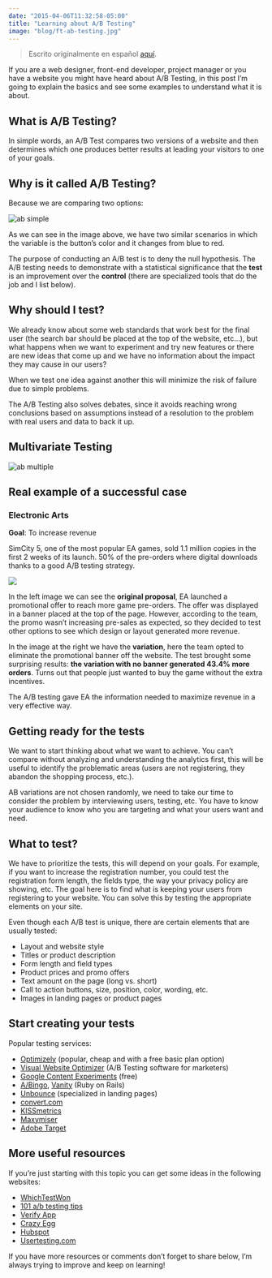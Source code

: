 ```yaml
---
date: "2015-04-06T11:32:58-05:00"
title: "Learning about A/B Testing"
image: "blog/ft-ab-testing.jpg"
---
```


> Escrito originalmente en español [aquí](http://frontendlabs.io/2435--que-es-ab-testing).

If you are a web designer, front-end developer, project manager or you have a website you might have heard about A/B Testing, in this post I’m going to explain the basics and see some examples to understand what it is about.

## What is A/B Testing?

In simple words, an A/B Test compares two versions of a website and then determines which one produces better results at leading your visitors to one of your goals.

## Why is it called A/B Testing?

Because we are comparing two options:

![ab simple](blog/ab-simple.png)

As we can see in the image above, we have two similar scenarios in which the variable is the button’s color and it changes from blue to red.

The purpose of conducting an A/B test is to deny the null hypothesis. The A/B testing needs to demonstrate with a statistical significance that the **test** is an improvement over the **control** (there are specialized tools that do the job and I list below).

## Why should I test?

We already know about some web standards that work best for the final user (the search bar should be placed at the top of the website, etc…), but what happens when we want to experiment and try new features or there are new ideas that come up and we have no information about the impact they may cause in our users?

When we test one idea against another this will minimize the risk of failure due to simple problems.

The A/B Testing also solves debates, since it avoids reaching wrong conclusions based on assumptions instead of a resolution to the problem with real users and data to back it up.

## Multivariate Testing

![ab multiple](blog/ab-multiple.png)

## Real example of a successful case

### Electronic Arts

**Goal**: To increase revenue

SimCity 5, one of the most popular EA games, sold 1.1 million copies in the first 2 weeks of its launch. 50% of the pre-orders where digital downloads thanks to a good A/B testing strategy.

<img src="blog/simcity_original.jpg" data-action="zoom">

In the left image we can see the **original proposal**, EA launched a promotional offer to reach more game pre-orders. The offer was displayed in a banner placed at the top of the page. However, according to the team, the promo wasn’t increasing pre-sales as expected, so they decided to test other options to see which design or layout generated more revenue.

In the image at the right we have the **variation**, here the team opted to eliminate the promotional banner off the website. The test brought some surprising results: **the variation with no banner generated 43.4% more orders**. Turns out that people just wanted to buy the game without the extra incentives.

The A/B testing gave EA the information needed to maximize revenue in a very effective way.

## Getting ready for the tests

We want to start thinking about what we want to achieve. You can’t compare without analyzing and understanding the analytics first, this will be useful to identify the problematic areas (users are not registering, they abandon the shopping process, etc.).

AB variations are not chosen randomly, we need to take our time to consider the problem by interviewing users, testing, etc. You have to know your audience to know who you are targeting and what your users want and need.

## What to test?

We have to prioritize the tests, this will depend on your goals. For example, if you want to increase the registration number, you could test the registration form length, the fields type, the way your privacy policy are showing, etc. The goal here is to find what is keeping your users from registering to your website. You can solve this by testing the appropriate elements on your site.

Even though each A/B test is unique, there are certain elements that are usually tested:

-   Layout and website style
-   Titles or product description
-   Form length and field types
-   Product prices and promo offers
-   Text amount on the page (long vs. short)
-   Call to action buttons, size, position, color, wording, etc.
-   Images in landing pages or product pages

## Start creating your tests

Popular testing services:

-   [Optimizely](https://www.optimizely.com/) (popular, cheap and with a free basic plan option)
-   [Visual Website Optimizer](https://vwo.com/) (A/B Testing software for marketers)
-   [Google Content Experiments](https://support.google.com/analytics/answer/1745149) (free)
-   [A/Bingo](https://www.bingocardcreator.com/abingo), [Vanity](http://vanity.labnotes.org/) (Ruby on Rails)
-   [Unbounce](http://unbounce.com/) (specialized in landing pages)
-   [convert.com](http://www.convert.com/)
-   [KISSmetrics](https://www.kissmetrics.com/)
-   [Maxymiser](https://www.maxymiser.com/)
-   [Adobe Target](http://www.adobe.com/la/solutions/testing-targeting.html)

## More useful resources

If you’re just starting with this topic you can get some ideas in the following websites:

-   [WhichTestWon](https://whichtestwon.com/)
-   [101 a/b testing tips](http://www.conversion-rate-experts.com/cro-tips/)
-   [Verify App](http://verifyapp.com/)
-   [Crazy Egg](http://www.crazyegg.com/)
-   [Hubspot](http://hubspot.com/)
-   [Usertesting.com](http://www.usertesting.com/)

If you have more resources or comments don’t forget to share below, I’m always trying to improve and keep on learning!
